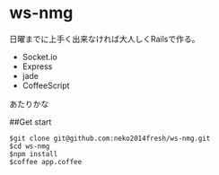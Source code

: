 ws-nmg
======

日曜までに上手く出来なければ大人しくRailsで作る。

- Socket.io
- Express
- jade
- CoffeeScript

あたりかな

##Get start

```
$git clone git@github.com:neko2014fresh/ws-nmg.git
$cd ws-nmg
$npm install
$coffee app.coffee
```
